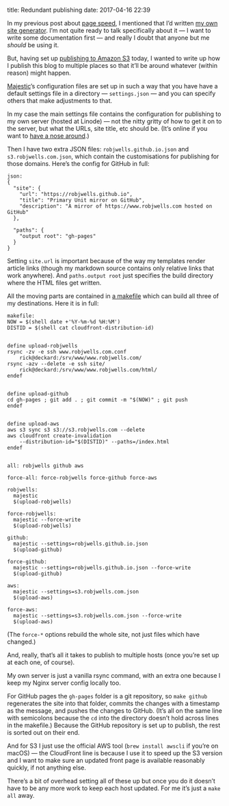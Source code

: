 title: Redundant publishing
date: 2017-04-16 22:39

In my previous post about [page speed][ps], I mentioned that I’d written [my own site generator][Majestic]. I’m not quite ready to talk specifically about it — I want to write some documentation first — and really I doubt that anyone but me *should* be using it.

[ps]: /2017/04/page-speed/
[Majestic]: https://github.com/robjwells/majestic

But, having set up [publishing to Amazon S3][s3] today, I wanted to write up how I publish this blog to multiple places so that it’ll be around whatever (within reason) might happen.

[s3]: https://s3.robjwells.com

[Majestic][]’s configuration files are set up in such a way that you have have a default settings file in a directory — `settings.json` — and you can specify others that make adjustments to that.

In my case the main settings file contains the configuration for publishing to my own server (hosted at Linode) — not the nitty gritty of how to get it on to the server, but what the URLs, site title, etc should be. (It’s online if you want to [have a nose around][settings].)

[settings]: https://github.com/robjwells/primaryunit/blob/master/settings.json

Then I have two extra JSON files: `robjwells.github.io.json` and `s3.robjwells.com.json`, which contain the customisations for publishing for those domains. Here’s the config for GitHub in full:

    json:
    {
      "site": {
        "url": "https://robjwells.github.io",
        "title": "Primary Unit mirror on GitHub",
        "description": "A mirror of https://www.robjwells.com hosted on GitHub"
      },

      "paths": {
        "output root": "gh-pages"
      }
    }

Setting `site.url` is important because of the way my templates render article links (though my markdown source contains only relative links that work anywhere). And `paths.output root` just specifies the build directory where the HTML files get written.

All the moving parts are contained in [a makefile][make] which can build all three of my destinations. Here it is in full:

[make]: https://github.com/robjwells/primaryunit/blob/master/makefile

    makefile:
    NOW = $(shell date +'%Y-%m-%d %H:%M')
    DISTID = $(shell cat cloudfront-distribution-id)


    define upload-robjwells
    rsync -zv -e ssh www.robjwells.com.conf
        rick@deckard:/srv/www/www.robjwells.com/
    rsync -azv --delete -e ssh site/
        rick@deckard:/srv/www/www.robjwells.com/html/
    endef


    define upload-github
    cd gh-pages ; git add . ; git commit -m "$(NOW)" ; git push
    endef


    define upload-aws
    aws s3 sync s3 s3://s3.robjwells.com --delete
    aws cloudfront create-invalidation
        --distribution-id="$(DISTID)" --paths=/index.html
    endef


    all: robjwells github aws

    force-all: force-robjwells force-github force-aws

    robjwells:
      majestic
      $(upload-robjwells)

    force-robjwells:
      majestic --force-write
      $(upload-robjwells)

    github:
      majestic --settings=robjwells.github.io.json
      $(upload-github)

    force-github:
      majestic --settings=robjwells.github.io.json --force-write
      $(upload-github)

    aws:
      majestic --settings=s3.robjwells.com.json
      $(upload-aws)

    force-aws:
      majestic --settings=s3.robjwells.com.json --force-write
      $(upload-aws)

(The `force-*` options rebuild the whole site, not just files which have changed.)

And, really, that’s all it takes to publish to multiple hosts (once you’re set up at each one, of course).

My own server is just a vanilla rsync command, with an extra one because I keep my Nginx server config locally too.

For GitHub pages the `gh-pages` folder is a git repository, so `make github` regenerates the site into that folder, commits the changes with a timestamp as the message, and pushes the changes to GitHub. (It’s all on the same line with semicolons because the `cd` into the directory doesn’t hold across lines in the makefile.) Because the GitHub repository is set up to publish, the rest is sorted out on their end.

And for S3 I just use the official AWS tool (`brew install awscli` if you’re on macOS) — the CloudFront line is because I use it to speed up the S3 version and I want to make sure an updated front page is available reasonably quickly, if not anything else.

There’s a bit of overhead setting all of these up but once you do it doesn’t have to be any more work to keep each host updated. For me it’s just a `make all` away.
